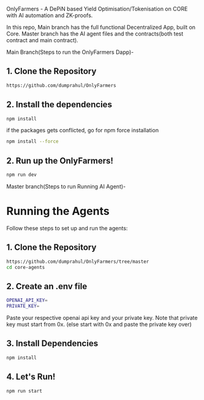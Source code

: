 OnlyFarmers - A DePiN based Yield Optimisation/Tokenisation on CORE with AI automation and ZK-proofs.

In this repo, Main branch has the full functional Decentralized App, built on Core.
Master branch has the AI agent files and the contracts(both test contract and main contract).

Main Branch(Steps to run the OnlyFarmers Dapp)-

## 1. Clone the Repository

```bash
https://github.com/dumprahul/OnlyFarmers
```

## 2. Install the dependencies

```bash
npm install
```

if the packages gets conflicted, go for npm force installation

```bash
npm install --force
```

## 2. Run up the OnlyFarmers!

```bash
npm run dev
```

Master branch(Steps to run Running AI Agent)-

# Running the Agents

Follow these steps to set up and run the agents:

## 1. Clone the Repository

```bash
https://github.com/dumprahul/OnlyFarmers/tree/master
cd core-agents
```

## 2. Create an .env file

```bash
OPENAI_API_KEY=
PRIVATE_KEY=
```

Paste your respective openai api key and your private key. Note that private key must start from 0x. (else start with 0x and paste the private key over)

## 3. Install Dependencies

```bash
npm install
```

## 4. Let's Run!

```bash
npm run start
```
